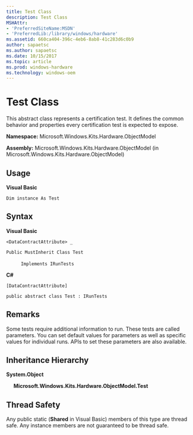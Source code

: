 ```yaml
---
title: Test Class
description: Test Class
MSHAttr:
- 'PreferredSiteName:MSDN'
- 'PreferredLib:/library/windows/hardware'
ms.assetid: 660ca404-396c-4eb6-8ab8-41c283d6c0b9
author: sapaetsc
ms.author: sapaetsc
ms.date: 10/15/2017
ms.topic: article
ms.prod: windows-hardware
ms.technology: windows-oem
---
```


# Test Class


This abstract class represents a certification test. It defines the common behavior and properties every certification test is expected to expose.

**Namespace:** Microsoft.Windows.Kits.Hardware.ObjectModel

**Assembly:** Microsoft.Windows.Kits.Hardware.ObjectModel (in Microsoft.Windows.Kits.Hardware.ObjectModel)

## <span id="Usage"></span><span id="usage"></span><span id="USAGE"></span>Usage


**Visual Basic**

`Dim instance As Test`

## <span id="Syntax"></span><span id="syntax"></span><span id="SYNTAX"></span>Syntax


**Visual Basic**

`<DataContractAttribute> _`

`Public MustInherit Class Test`

          `Implements IRunTests`

**C#**

`[DataContractAttribute]`

`public abstract class Test : IRunTests`

## <span id="Remarks"></span><span id="remarks"></span><span id="REMARKS"></span>Remarks


Some tests require additional information to run. These tests are called parameters. You can set default values for parameters as well as specific values for individual runs. APIs to set these parameters are also available.

## <span id="Inheritance_Hierarchy"></span><span id="inheritance_hierarchy"></span><span id="INHERITANCE_HIERARCHY"></span>Inheritance Hierarchy


**System.Object**

     **Microsoft.Windows.Kits.Hardware.ObjectModel.Test**

## <span id="Thread_Safety"></span><span id="thread_safety"></span><span id="THREAD_SAFETY"></span>Thread Safety


Any public static (**Shared** in Visual Basic) members of this type are thread safe. Any instance members are not guaranteed to be thread safe.

 

 






